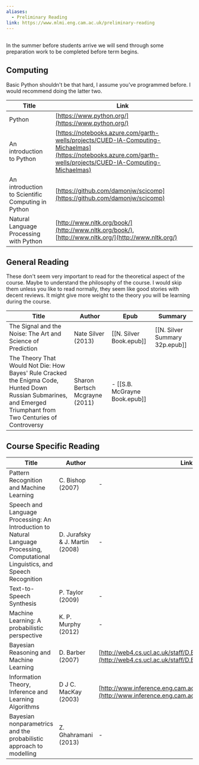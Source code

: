 ```yaml
---
aliases:
  - Preliminary Reading
link: https://www.mlmi.eng.cam.ac.uk/preliminary-reading
---
```

## 
In the summer before students arrive we will send through some preparation work to be completed before term begins.
## Computing
Basic Python shouldn't be that hard, I assume you've programmed before. I would recommend doing the latter two. 

| Title                                             | Link                                                                                                                                                           |
| ------------------------------------------------- | -------------------------------------------------------------------------------------------------------------------------------------------------------------- |
| Python                                            | [https://www.python.org/](https://www.python.org/)                                                                                                             |
| An introduction to Python                         | [https://notebooks.azure.com/garth-wells/projects/CUED-IA-Computing-Michaelmas](https://notebooks.azure.com/garth-wells/projects/CUED-IA-Computing-Michaelmas) |
| An introduction to Scientific Computing in Python | [https://github.com/damonjw/scicomp](https://github.com/damonjw/scicomp)                                                                                       |
| Natural Language Processing with Python           | [http://www.nltk.org/book/](http://www.nltk.org/book/), [http://www.nltk.org/](http://www.nltk.org/)                                                           |

## General Reading
These don't seem very important to read for the theoretical aspect of the course. Maybe to understand the philosophy of the course. I would skip them unless you like to read normally, they seem like good stories with decent reviews. It might give more weight to the theory you will be learning during the course.

| Title                                                                                                                                                            | Author                         | Epub                        | Summary                        |
| ---------------------------------------------------------------------------------------------------------------------------------------------------------------- | ------------------------------ | --------------------------- | ------------------------------ |
| The Signal and the Noise: The Art and Science of Prediction                                                                                                      | Nate Silver (2013)             | [[N. Silver Book.epub]] |   [[N. Silver Summary 32p.epub]] |
| The Theory That Would Not Die: How Bayes' Rule Cracked the Enigma Code, Hunted Down Russian Submarines, and Emerged Triumphant from Two Centuries of Controversy | Sharon Bertsch Mcgrayne (2011) | - [[S.B. McGrayne Book.epub]]                                |

## Course Specific Reading

| Title                                                                                                                             | Author                         | Link                                                                                                                       |
| --------------------------------------------------------------------------------------------------------------------------------- | ------------------------------ | -------------------------------------------------------------------------------------------------------------------------- |
| Pattern Recognition and Machine Learning                                                                                          | C. Bishop (2007)               | -                                                                                                                          |
| Speech and Language Processing: An Introduction to Natural Language Processing, Computational Linguistics, and Speech Recognition | D. Jurafsky & J. Martin (2008) | -                                                                                                                          |
| Text-to-Speech Synthesis                                                                                                          | P. Taylor (2009)               | -                                                                                                                          |
| Machine Learning: A probabilistic perspective                                                                                     | K. P. Murphy (2012)            | -                                                                                                                          |
| Bayesian Reasoning and Machine Learning                                                                                           | D. Barber (2007)               | [http://web4.cs.ucl.ac.uk/staff/D.Barber/textbook/090310.pdf](http://web4.cs.ucl.ac.uk/staff/D.Barber/textbook/090310.pdf) |
| Information Theory, Inference and Learning Algorithms                                                                             | D J C. MacKay (2003)           | [http://www.inference.eng.cam.ac.uk/mackay/itila/](http://www.inference.eng.cam.ac.uk/mackay/itila/)                       |
| Bayesian nonparametrics and the probabilistic approach to modelling                                                               | Z. Ghahramani (2013)           | -                                                                                                                          |
